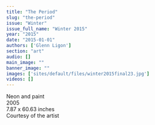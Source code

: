 ```yaml
---
title: "The Period"
slug: "the-period"
issue: "Winter"
issue_full_name: "Winter 2015"
year: "2015"
date: "2015-01-01"
authors: ['Glenn Ligon']
section: "art"
audio: []
main_image: ""
banner_image: ""
images: ['sites/default/files/winter2015final23.jpg']
videos: []
---
```

     
Neon and paint  
2005  
7.87 x 60.63 inches   
Courtesy of the artist 

   